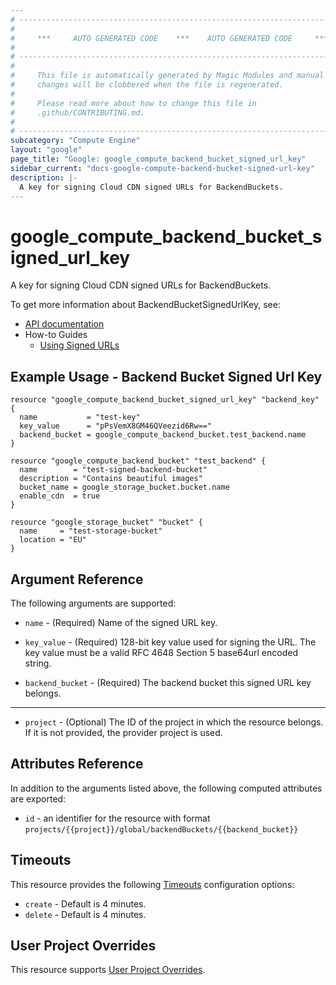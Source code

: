 ```yaml
---
# ----------------------------------------------------------------------------
#
#     ***     AUTO GENERATED CODE    ***    AUTO GENERATED CODE     ***
#
# ----------------------------------------------------------------------------
#
#     This file is automatically generated by Magic Modules and manual
#     changes will be clobbered when the file is regenerated.
#
#     Please read more about how to change this file in
#     .github/CONTRIBUTING.md.
#
# ----------------------------------------------------------------------------
subcategory: "Compute Engine"
layout: "google"
page_title: "Google: google_compute_backend_bucket_signed_url_key"
sidebar_current: "docs-google-compute-backend-bucket-signed-url-key"
description: |-
  A key for signing Cloud CDN signed URLs for BackendBuckets.
---
```


# google\_compute\_backend\_bucket\_signed\_url\_key

A key for signing Cloud CDN signed URLs for BackendBuckets.


To get more information about BackendBucketSignedUrlKey, see:

* [API documentation](https://cloud.google.com/compute/docs/reference/rest/v1/backendBuckets)
* How-to Guides
    * [Using Signed URLs](https://cloud.google.com/cdn/docs/using-signed-urls/)

## Example Usage - Backend Bucket Signed Url Key


```hcl
resource "google_compute_backend_bucket_signed_url_key" "backend_key" {
  name           = "test-key"
  key_value      = "pPsVemX8GM46QVeezid6Rw=="
  backend_bucket = google_compute_backend_bucket.test_backend.name
}

resource "google_compute_backend_bucket" "test_backend" {
  name        = "test-signed-backend-bucket"
  description = "Contains beautiful images"
  bucket_name = google_storage_bucket.bucket.name
  enable_cdn  = true
}

resource "google_storage_bucket" "bucket" {
  name     = "test-storage-bucket"
  location = "EU"
}
```

## Argument Reference

The following arguments are supported:


* `name` -
  (Required)
  Name of the signed URL key.

* `key_value` -
  (Required)
  128-bit key value used for signing the URL. The key value must be a
  valid RFC 4648 Section 5 base64url encoded string.

* `backend_bucket` -
  (Required)
  The backend bucket this signed URL key belongs.


- - -


* `project` - (Optional) The ID of the project in which the resource belongs.
    If it is not provided, the provider project is used.


## Attributes Reference

In addition to the arguments listed above, the following computed attributes are exported:

* `id` - an identifier for the resource with format `projects/{{project}}/global/backendBuckets/{{backend_bucket}}`


## Timeouts

This resource provides the following
[Timeouts](/docs/configuration/resources.html#timeouts) configuration options:

- `create` - Default is 4 minutes.
- `delete` - Default is 4 minutes.

## User Project Overrides

This resource supports [User Project Overrides](https://www.terraform.io/docs/providers/google/guides/provider_reference.html#user_project_override).
